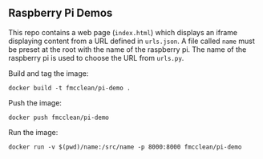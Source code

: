 ## Raspberry Pi Demos

This repo contains a web page (`index.html`) which displays an iframe displaying content from a URL defined in `urls.json`.
A file called `name` must be preset at the root with the name of the raspberry pi.
The name of the raspberry pi is used to choose the URL from `urls.py`.

Build and tag the image:

```shell
docker build -t fmcclean/pi-demo .
```

Push the image:

```shell
docker push fmcclean/pi-demo
```

Run the image:

```shell
docker run -v $(pwd)/name:/src/name -p 8000:8000 fmcclean/pi-demo 
```